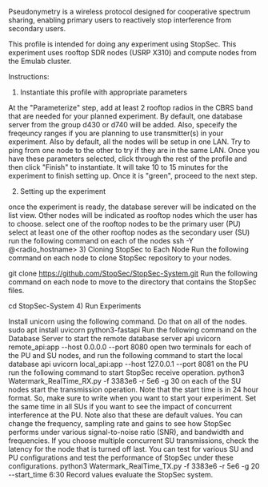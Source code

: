 Pseudonymetry is a wireless protocol designed for cooperative spectrum sharing, enabling primary users to reactively stop interference from secondary users.

This profile is intended for doing any experiment using StopSec. This experiment uses rooftop SDR nodes (USRP X310) and compute nodes from the Emulab cluster.

Instructions:

1) Instantiate this profile with appropriate parameters

At the "Parameterize" step, add at least 2 rooftop radios in the CBRS band that are needed for your planned experiment. By default, one database server from the group d430 or d740 will be added. Also, speceify the freqeuncy ranges if you are planning to use transmitter(s) in your experiment. Also by default, all the nodes will be setup in one LAN. Try to ping from one node to the other to try if they are in the same LAN. Once you have these parameters selected, click through the rest of the profile and then click "Finish" to instantiate. It will take 10 to 15 minutes for the experiment to finish setting up. Once it is "green", proceed to the next step.

2) Setting up the experiment

once the experiment is ready, the database serever will be indicated on the list view. Other nodes will be indicated as rooftop nodes which the user has to choose.
select one of the rooftop nodes to be the primary user (PU)
select at least one of the other rooftop nodes as the secondary user (SU)
run the following command on each of the nodes
ssh -Y <username>@<radio_hostname>
3) Cloning StopSec to Each Node Run the following command on each node to clone StopSec repository to your nodes.

git clone https://github.com/StopSec/StopSec-System.git
Run the following command on each node to move to the directory that contains the StopSec files.

cd StopSec-System
4) Run Experiments

Install unicorn using the following command. Do that on all of the nodes.
sudo apt install uvicorn python3-fastapi
Run the following command on the Database Server to start the remote database server api
uvicorn remote_api:app --host 0.0.0.0 --port 8080
open two terminals for each of the PU and SU nodes, and run the following command to start the local database api
uvicorn local_api:app --host 127.0.0.1 --port 8081
on the PU run the following command to start StopSec receive operation.
python3 Watermark_RealTime_RX.py -f 3383e6 -r 5e6 -g 30
on each of the SU nodes start the transmission operation. Note that the start time is in 24 hour format. So, make sure to write when you want to start your experiment. Set the same time in all SUs if you want to see the impact of concurrent interference at the PU. Note also that these are default values. You can change the frequency, sampling rate and gains to see how StopSec performs under various signal-to-noise ratio (SNR), and bandwidth and frequencies. If you choose multiple concurrent SU transmissions, check the latency for the node that is turned off last. You can test for various SU and PU configurations and test the performance of StopSec under these configurations.
python3 Watermark_RealTime_TX.py -f 3383e6 -r 5e6 -g 20 --start_time 6:30
Record values evaluate the StopSec system.
